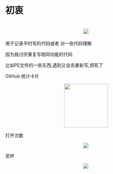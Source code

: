 # 初衷

<h1 align="center"> <a href="https://github.com/redqx/redqx.github.io/tree/d93b24c800844b2e4cbc6224f2cb5c9287bf0515/ReadMe"> <img src="https://readme-typing-svg.herokuapp.com/?lines=console.log(%22Hello%2C%20World!%22);香香同学祝您今天愉快!&center=true&size=27"> </a> </h1>

用于记录平时写的代码或者 对一些代码理解

因为我讨厌重复写相同功能的代码

比如PE文件的一些东西,遇到又会去重新写,烦死了



GitHub 统计卡片

<div align="center"> <img height="137px" src="https://github-readme-stats.vercel.app/api?username=redqx&hide_title=true&hide_border=true&show_icons=trueline_height=21&text_color=000&icon_color=000&bg_color=0,ea6161,ffc64d,fffc4d,52fa5a&theme=graywhite" /> </div>



打开次数

<div align="center"> <img src="https://github-readme-streak-stats.herokuapp.com/?user=redqx" /> </div>





奖杯

<div align="center"> <img src="https://github-profile-trophy.vercel.app/?username=redqx" /> </div>





